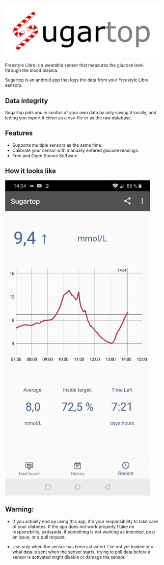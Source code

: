 ![](/screens/logo_withtext.png)

Freestyle Libre is a wearable sensor that measures the glucose level through the blood plasma.

Sugartop is an android app that logs the data from your Freestyle Libre sensors.

## Data integrity
Sugartop puts you in control of your own data by only saving it locally, and letting you export it either as a csv-file or as the raw database.

## Features
- Supports multiple sensors as the same time.
- Calibrate your sensor with manually entered glucose readings.
- Free and Open Source Software.

## How it looks like

![](/screens/recent.jpg)


## Warning:
- If you actually end up using this app, it's your responsibility to take care of your diabetes. If the app does not work properly I take no responsibility, yadayada. If something is not working as intended, post an issue, or a pull request.

- Use only when the sensor has been activated. I've not yet looked into what data is sent when the sensor starts, trying to poll data before a sensor is activated might disable or damage the sensor.
